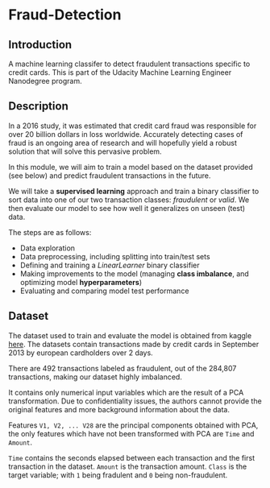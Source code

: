 # Fraud-Detection

## Introduction
A machine learning classifer to detect fraudulent transactions specific to credit cards. This is part of the Udacity Machine Learning Engineer Nanodegree program. 

## Description
In a 2016 study, it was estimated that credit card fraud was responsible for over 20 billion dollars in loss worldwide. Accurately detecting cases of fraud is an ongoing area of research and will hopefully yield a robust solution that will solve this pervasive problem.

In this module, we will aim to train a model based on the dataset provided (see below) and predict fraudulent transactions in the future. 

We will take a **supervised learning** approach and train a binary classifier to sort data into one of our two transaction classes: *fraudulent* or *valid*. We then evaluate our model to see how well it generalizes on unseen (test) data. 

The steps are as follows:
  * Data exploration
  * Data preprocessing, including splitting into train/test sets
  * Defining and training a *LinearLearner* binary classifier
  * Making improvements to the model (managing **class imbalance**, and optimizing model **hyperparameters**)
  * Evaluating and comparing model test performance

## Dataset
The dataset used to train and evaluate the model is obtained from kaggle [here](https://www.kaggle.com/mlg-ulb/creditcardfraud). The datasets contain transactions made by credit cards in September 2013 by european cardholders over 2 days. 

There are 492 transactions labeled as fraudulent, out of the 284,807 transactions, making our dataset highly imbalanced. 

It contains only numerical input variables which are the result of a PCA transformation. Due to confidentiality issues, the authors cannot provide the original features and more background information about the data.

Features `V1, V2, ... V28` are the principal components obtained with PCA, the only features which have not been transformed with PCA are `Time` and `Amount`. 

`Time` contains the seconds elapsed between each transaction and the first transaction in the dataset. `Amount` is the transaction amount. `Class` is the target variable; with `1` being fradulent and `0` being non-fraudulent.


